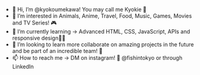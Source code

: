 - 👋 Hi, I’m @kyokoumekawa! You may call me Kyokie 💛
- 👀 I’m interested in Animals, Anime, Travel, Food, Music, Games, Movies and TV Series! 🎮 
- 🌱 I’m currently learning -> Advanced HTML, CSS, JavaScript, APIs and responsive design👩‍💻
- 💞️ I’m looking to learn more collaborate on amazing projects in the future and be part of an incredible team! 👏
- 📫 How to reach me  -> DM on instagram! 💌 @fishintokyo or through LinkedIn

<!---
kyokoumekawa/kyokoumekawa is a ✨ special ✨ repository because its `README.md` (this file) appears on your GitHub profile.
You can click the Preview link to take a look at your changes.
--->
